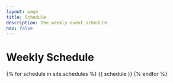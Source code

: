 ```yaml
---
layout: page
title: Schedule
description: The weekly event schedule.
nav: false
---
```


# Weekly Schedule

{% for schedule in site.schedules %}
{{ schedule }}
{% endfor %}
